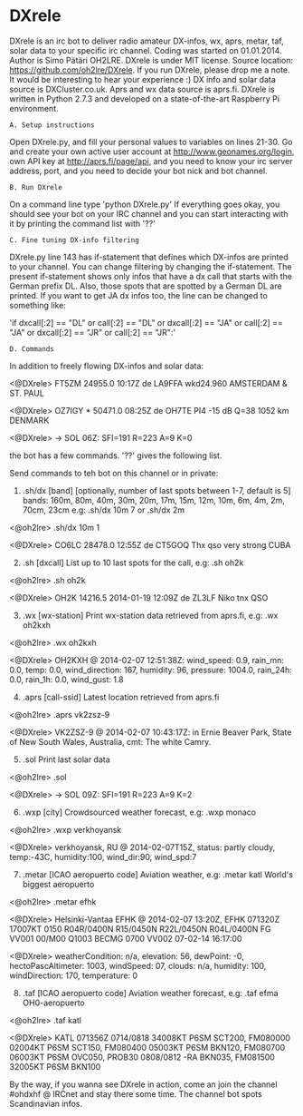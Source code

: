 DXrele
======

DXrele is an irc bot to deliver radio amateur DX-infos, wx, aprs,
metar, taf, solar data to your specific irc channel. Coding was
started on 01.01.2014. Author is Simo Pätäri OH2LRE. DXrele is under
MIT license. Source location: https://github.com/oh2lre/DXrele. If you
run DXrele, please drop me a note. It would be interesting to hear
your experience :) DX info and solar data source is DXCluster.co.uk.
Aprs and wx data source is aprs.fi. DXrele is written in Python 2.7.3
and developed on a state-of-the-art Raspberry Pi environment.

    A. Setup instructions
Open DXrele.py, and fill your personal values to variables on
lines 21-30. Go and create your own active user account at
http://www.geonames.org/login, own API key at http://aprs.fi/page/api,
and you need to know your irc server address, port, and you need to
decide your bot nick and bot channel. 

    B. Run DXrele
On a command line type 'python DXrele.py'
If everything goes okay, you should see your bot on your IRC channel and
you can start interacting with it by printing the command list with '??'

    C. Fine tuning DX-info filtering
DXrele.py line 143 has if-statement that defines which DX-infos are
printed to your channel. You can change filtering by changing the
if-statement. The present if-statement shows only infos that have a dx
call that starts with the German prefix DL. Also, those spots that are
spotted by a German DL are printed. If you want to get JA dx infos too,
the line can be changed to something like:

'if dxcall[:2] == "DL" or call[:2] == "DL" or dxcall[:2] == "JA" or
call[:2] == "JA" or dxcall[:2] == "JR" or call[:2] == "JR":'

    D. Commands
In addition to freely flowing DX-infos and solar data:

<@DXrele> FT5ZM       24955.0 10:17Z de LA9FFA   wkd24.960
       AMSTERDAM & ST. PAUL

<@DXrele> OZ7IGY   *  50471.0 08:25Z de OH7TE    PI4 -15 dB Q=38 1052 km        DENMARK

<@DXrele> -> SOL 06Z: SFI=191 R=223 A=9 K=0

the bot has a few commands. '??' gives the following list.

Send commands to teh bot on this channel or in private:

1) .sh/dx [band] [optionally, number of last spots between 1-7, default is 5]
bands: 160m, 80m, 40m, 30m, 20m, 17m, 15m, 12m, 10m, 6m, 4m, 2m, 70cm, 23cm e.g: .sh/dx 10m 7  or  .sh/dx 2m

<@oh2lre> .sh/dx 10m 1

<@DXrele> CO6LC       28478.0 12:55Z de CT5GOQ   Thx qso very strong       CUBA

2) .sh [dxcall] List up to 10 last spots for the call, e.g: .sh oh2k

<@oh2lre> .sh oh2k

<@DXrele> OH2K        14216.5 2014-01-19 12:09Z de ZL3LF    Niko tnx QSO

3) .wx [wx-station] Print wx-station data retrieved from aprs.fi, e.g: .wx oh2kxh

<@oh2lre> .wx oh2kxh

<@DXrele> OH2KXH @ 2014-02-07 12:51:38Z: wind_speed: 0.9, rain_mn: 0.0,
temp: 0.0, wind_direction: 167, humidity: 96, pressure: 1004.0, rain_24h: 0.0, rain_1h: 0.0, wind_gust: 1.8

4) .aprs [call-ssid] Latest location retrieved from aprs.fi

<@oh2lre> .aprs vk2zsz-9

<@DXrele> VK2ZSZ-9 @ 2014-02-07 10:43:17Z: in Ernie Beaver Park, State of New South Wales, Australia, cmt: The white Camry.

5) .sol  Print last solar data

<@oh2lre> .sol

<@DXrele> -> SOL 09Z: SFI=191 R=223 A=9 K=2

6) .wxp [city] Crowdsourced weather forecast, e.g: .wxp monaco

<@oh2lre> .wxp verkhoyansk

<@DXrele> verkhoyansk, RU @ 2014-02-07T15Z, status: partly cloudy, temp:-43C, humidity:100, wind_dir:90, wind_spd:7

7) .metar [ICAO aeropuerto code] Aviation weather, e.g: .metar katl  World's biggest aeropuerto

<@oh2lre> .metar efhk

<@DXrele> Helsinki-Vantaa EFHK @ 2014-02-07 13:20Z, EFHK 071320Z
17007KT 0150 R04R/0400N R15/0450N R22L/0450N R04L/0400N FG VV001
00/M00 Q1003 BECMG 0700 VV002 07-02-14 16:17:00

<@DXrele> weatherCondition: n/a, elevation: 56, dewPoint: -0,
hectoPascAltimeter: 1003, windSpeed: 07, clouds: n/a, humidity: 100, windDirection: 170, temperature: 0

8) .taf [ICAO aeropuerto code] Aviation weather forecast, e.g: .taf efma  OH0-aeropuerto

<@oh2lre> .taf katl

<@DXrele> KATL 071356Z 0714/0818 34008KT P6SM SCT200, FM080000 02004KT
P6SM SCT150, FM080400 05003KT P6SM BKN120, FM080700 06003KT P6SM
OVC050, PROB30 0808/0812 -RA BKN035, FM081500 32005KT P6SM BKN100

By the way, if you wanna see DXrele in action, come an join the
channel #ohdxhf @ IRCnet and stay there some time. The channel bot spots
Scandinavian infos.